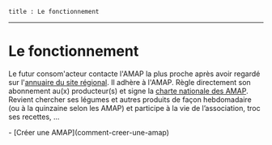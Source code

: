 	title : Le fonctionnement
---
# Le fonctionnement

Le futur consom'acteur contacte l'AMAP la plus proche après avoir regardé sur l'[annuaire du site régional](amap). Il adhère à l'AMAP. Règle directement son abonnement au(x) producteur(s) et signe la [charte nationale des AMAP](telechargements/charte-des-amap.pdf). Revient chercher ses légumes et autres produits de façon hebdomadaire (ou à la quinzaine selon les AMAP) et participe à la vie de l’association, troc ses recettes, …

<nav markdown=1>
 - [Créer une AMAP](comment-creer-une-amap)
</nav>